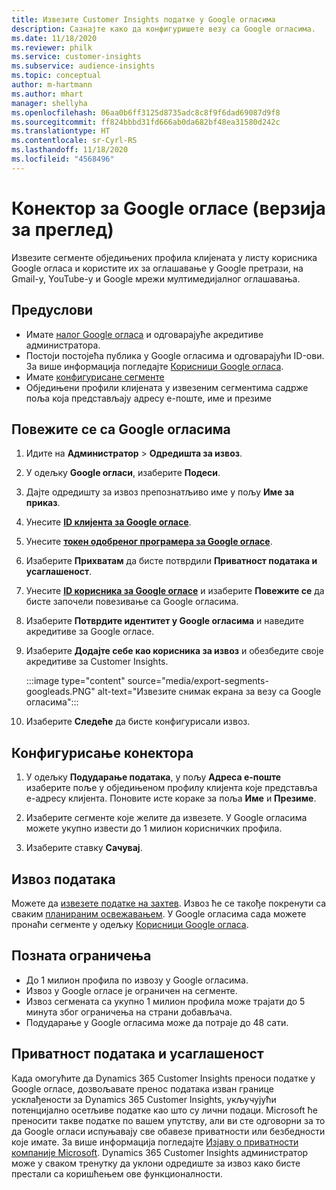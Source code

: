 ```yaml
---
title: Извезите Customer Insights податке у Google огласима
description: Сазнајте како да конфигуришете везу са Google огласима.
ms.date: 11/18/2020
ms.reviewer: philk
ms.service: customer-insights
ms.subservice: audience-insights
ms.topic: conceptual
author: m-hartmann
ms.author: mhart
manager: shellyha
ms.openlocfilehash: 06aa0b6ff3125d8735adc8c8f9f6dad69087d9f8
ms.sourcegitcommit: ff824bbbd31fd666ab0da682bf48ea31580d242c
ms.translationtype: HT
ms.contentlocale: sr-Cyrl-RS
ms.lasthandoff: 11/18/2020
ms.locfileid: "4568496"
---
```

# <a name="connector-for-google-ads-preview"></a>Конектор за Google огласе (верзија за преглед)

Извезите сегменте обједињених профила клијената у листу корисника Google огласа и користите их за оглашавање у Google претрази, на Gmail-у, YouTube-у и Google мрежи мултимедијалног оглашавања. 

## <a name="prerequisites"></a>Предуслови

-   Имате [налог Google огласа](https://ads.google.com/) и одговарајуће акредитиве администратора.
-   Постоји постојећа публика у Google огласима и одговарајући ID-ови. За више информација погледајте [Корисници Google огласа](https://support.google.com/google-ads/answer/7558048?hl=en#:~:text=Audience%20lists%20is%20a%20section,Display%20Network%20through%20remarketing%20campaigns.).
-   Имате [конфигурисане сегменте](segments.md)
-   Обједињени профили клијената у извезеним сегментима садрже поља која представљају адресу е-поште, име и презиме

## <a name="connect-to-google-ads"></a>Повежите се са Google огласима

1. Идите на **Администратор** > **Одредишта за извоз**.

1. У одељку **Google огласи**, изаберите **Подеси**.

1. Дајте одредишту за извоз препознатљиво име у пољу **Име за приказ**.

1. Унесите **[ID клијента за Google огласе](https://support.google.com/google-ads/answer/1704344)**.

1. Унесите **[токен одобреног програмера за Google огласе](https://developers.google.com/google-ads/api/docs/first-call/dev-token)**.

1. Изаберите **Прихватам** да бисте потврдили **Приватност података и усаглашеност**.

1. Унесите **[ID корисника за Google огласе](https://support.google.com/google-ads/answer/7558048?hl=en#:~:text=Audience%20lists%20is%20a%20section,Display%20Network%20through%20remarketing%20campaigns.)** и изаберите **Повежите се** да бисте започели повезивање са Google огласима.

1. Изаберите **Потврдите идентитет у Google огласима** и наведите акредитиве за Google огласе.

1. Изаберите **Додајте себе као корисника за извоз** и обезбедите своје акредитиве за Customer Insights.

   :::image type="content" source="media/export-segments-googleads.PNG" alt-text="Извезите снимак екрана за везу са Google огласима":::

1. Изаберите **Следеће** да бисте конфигурисали извоз.

## <a name="configure-the-connector"></a>Конфигурисање конектора

1. У одељку **Подударање података**, у пољу **Адреса е-поште** изаберите поље у обједињеном профилу клијента које представља е-адресу клијента. Поновите исте кораке за поља **Име** и **Презиме**.

1. Изаберите сегменте које желите да извезете. У Google огласима можете укупно извести до 1 милион корисничких профила.

1. Изаберите ставку **Сачувај**.

## <a name="export-the-data"></a>Извоз података

Можете да [извезете податке на захтев](export-destinations.md). Извоз ће се такође покренути са сваким [планираним освежавањем](system.md#schedule-tab). У Google огласима сада можете пронаћи сегменте у одељку [Корисници Google огласа](https://support.google.com/google-ads/answer/7558048?hl=en/).

## <a name="known-limitations"></a>Позната ограничења

- До 1 милион профила по извозу у Google огласима.
- Извоз у Google огласе је ограничен на сегменте.
- Извоз сегмената са укупно 1 милион профила може трајати до 5 минута због ограничења на страни добављача. 
- Подударање у Google огласима може да потраје до 48 сати.

## <a name="data-privacy-and-compliance"></a>Приватност података и усаглашеност

Када омогућите да Dynamics 365 Customer Insights преноси податке у Google огласе, дозвољавате пренос података изван границе усклађености за Dynamics 365 Customer Insights, укључујући потенцијално осетљиве податке као што су лични подаци. Microsoft ће преносити такве податке по вашем упутству, али ви сте одговорни за то да Google огласи испуњавају све обавезе приватности или безбедности које имате. За више информација погледајте [Изјаву о приватности компаније Microsoft](https://go.microsoft.com/fwlink/?linkid=396732).
Dynamics 365 Customer Insights администратор може у сваком тренутку да уклони одредиште за извоз како бисте престали са коришћењем ове функционалности.
